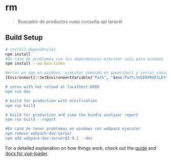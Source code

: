 # rm

> Buscador de productos vuejs consulta api laravel

## Build Setup

``` bash
# install dependencies
npm install
#En caso de problemas con las dependencias ejecutar solo para windows
npm install --no-bin-links

#error en npm en windows, ejecutar comando en powershell y cerrar consola
[Environment]::SetEnvironmentVariable("Path", "$env:Path;%USERPROFILE%\AppData\Roaming\npm\", "User")

# serve with hot reload at localhost:8080
npm run dev

# build for production with minification
npm run build

# build for production and view the bundle analyzer report
npm run build --report

#En caso de tener problemas en windows con webpack ejecutar
npm remove webpack-dev-server
npm add webpack-dev-server@2.9.1 --dev
```

For a detailed explanation on how things work, check out the [guide](http://vuejs-templates.github.io/webpack/) and [docs for vue-loader](http://vuejs.github.io/vue-loader).
